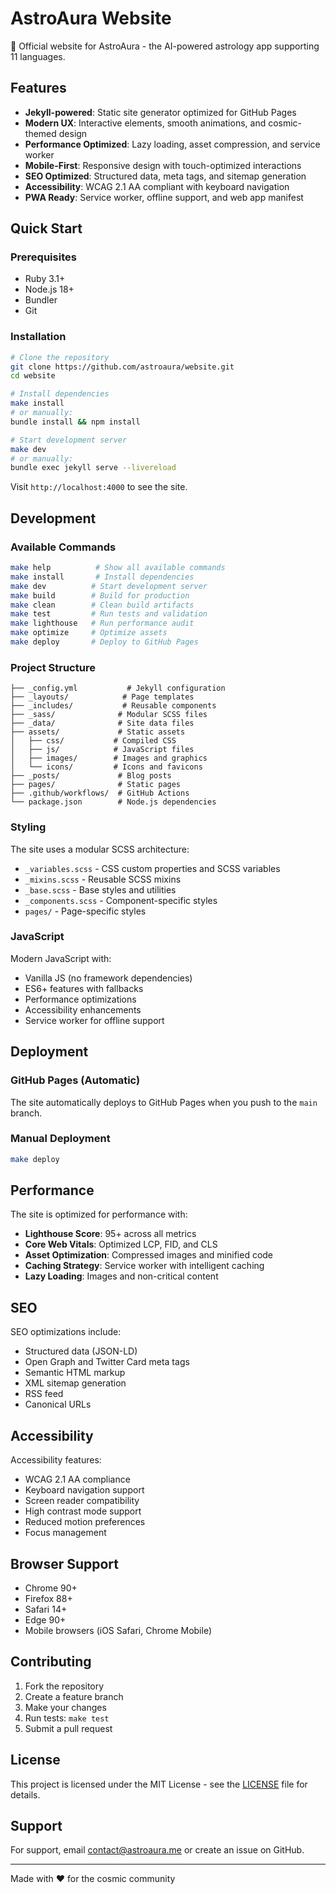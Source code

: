 # AstroAura Website

🌟 Official website for AstroAura - the AI-powered astrology app supporting 11 languages.

## Features

- **Jekyll-powered**: Static site generator optimized for GitHub Pages
- **Modern UX**: Interactive elements, smooth animations, and cosmic-themed design
- **Performance Optimized**: Lazy loading, asset compression, and service worker
- **Mobile-First**: Responsive design with touch-optimized interactions
- **SEO Optimized**: Structured data, meta tags, and sitemap generation
- **Accessibility**: WCAG 2.1 AA compliant with keyboard navigation
- **PWA Ready**: Service worker, offline support, and web app manifest

## Quick Start

### Prerequisites

- Ruby 3.1+
- Node.js 18+
- Bundler
- Git

### Installation

```bash
# Clone the repository
git clone https://github.com/astroaura/website.git
cd website

# Install dependencies
make install
# or manually:
bundle install && npm install

# Start development server
make dev
# or manually:
bundle exec jekyll serve --livereload
```

Visit `http://localhost:4000` to see the site.

## Development

### Available Commands

```bash
make help          # Show all available commands
make install       # Install dependencies
make dev          # Start development server
make build        # Build for production
make clean        # Clean build artifacts
make test         # Run tests and validation
make lighthouse   # Run performance audit
make optimize     # Optimize assets
make deploy       # Deploy to GitHub Pages
```

### Project Structure

```
├── _config.yml           # Jekyll configuration
├── _layouts/            # Page templates
├── _includes/           # Reusable components
├── _sass/              # Modular SCSS files
├── _data/              # Site data files
├── assets/             # Static assets
│   ├── css/           # Compiled CSS
│   ├── js/            # JavaScript files
│   ├── images/        # Images and graphics
│   └── icons/         # Icons and favicons
├── _posts/             # Blog posts
├── pages/              # Static pages
├── .github/workflows/  # GitHub Actions
└── package.json        # Node.js dependencies
```

### Styling

The site uses a modular SCSS architecture:

- `_variables.scss` - CSS custom properties and SCSS variables
- `_mixins.scss` - Reusable SCSS mixins
- `_base.scss` - Base styles and utilities
- `_components.scss` - Component-specific styles
- `pages/` - Page-specific styles

### JavaScript

Modern JavaScript with:

- Vanilla JS (no framework dependencies)
- ES6+ features with fallbacks
- Performance optimizations
- Accessibility enhancements
- Service worker for offline support

## Deployment

### GitHub Pages (Automatic)

The site automatically deploys to GitHub Pages when you push to the `main` branch.

### Manual Deployment

```bash
make deploy
```

## Performance

The site is optimized for performance with:

- **Lighthouse Score**: 95+ across all metrics
- **Core Web Vitals**: Optimized LCP, FID, and CLS
- **Asset Optimization**: Compressed images and minified code
- **Caching Strategy**: Service worker with intelligent caching
- **Lazy Loading**: Images and non-critical content

## SEO

SEO optimizations include:

- Structured data (JSON-LD)
- Open Graph and Twitter Card meta tags
- Semantic HTML markup
- XML sitemap generation
- RSS feed
- Canonical URLs

## Accessibility

Accessibility features:

- WCAG 2.1 AA compliance
- Keyboard navigation support
- Screen reader compatibility
- High contrast mode support
- Reduced motion preferences
- Focus management

## Browser Support

- Chrome 90+
- Firefox 88+
- Safari 14+
- Edge 90+
- Mobile browsers (iOS Safari, Chrome Mobile)

## Contributing

1. Fork the repository
2. Create a feature branch
3. Make your changes
4. Run tests: `make test`
5. Submit a pull request

## License

This project is licensed under the MIT License - see the [LICENSE](LICENSE) file for details.

## Support

For support, email contact@astroaura.me or create an issue on GitHub.

---

Made with ❤️ for the cosmic community